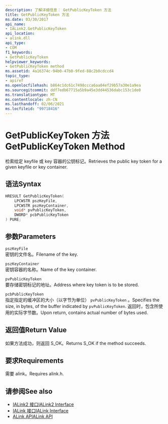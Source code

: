 ```yaml
---
description: 了解详细信息： GetPublicKeyToken 方法
title: GetPublicKeyToken 方法
ms.date: 03/30/2017
api_name:
- IALink2.GetPublicKeyToken
api_location:
- alink.dll
api_type:
- COM
f1_keywords:
- GetPublicKeyToken
helpviewer_keywords:
- GetPublicKeyToken method
ms.assetid: 4a16374c-94b0-47b0-9fed-88c2b0cdccd4
topic_type:
- apiref
ms.openlocfilehash: b864c1dc61c7498ccca6aa04ef29b57a30e1a9ea
ms.sourcegitcommit: ddf7edb67715a5b9a45e3dd44536dabc153c1de0
ms.translationtype: MT
ms.contentlocale: zh-CN
ms.lasthandoff: 02/06/2021
ms.locfileid: "99718416"
---
```

# <a name="getpublickeytoken-method"></a><span data-ttu-id="d43cf-103">GetPublicKeyToken 方法</span><span class="sxs-lookup"><span data-stu-id="d43cf-103">GetPublicKeyToken Method</span></span>

<span data-ttu-id="d43cf-104">检索给定 keyfile 或 key 容器的公钥标记。</span><span class="sxs-lookup"><span data-stu-id="d43cf-104">Retrieves the public key token for a given keyfile or key container.</span></span>  
  
## <a name="syntax"></a><span data-ttu-id="d43cf-105">语法</span><span class="sxs-lookup"><span data-stu-id="d43cf-105">Syntax</span></span>  
  
```cpp  
HRESULT GetPublicKeyToken(  
    LPCWSTR pszKeyFile,  
    LPCWSTR pszKeyContainer,  
    void* pvPublicKeyToken,  
    DWORD* pcbPublicKeyToken  
) PURE;  
```  
  
## <a name="parameters"></a><span data-ttu-id="d43cf-106">参数</span><span class="sxs-lookup"><span data-stu-id="d43cf-106">Parameters</span></span>  

 `pszKeyFile`  
 <span data-ttu-id="d43cf-107">密钥的文件名。</span><span class="sxs-lookup"><span data-stu-id="d43cf-107">Filename of the key.</span></span>  
  
 `pszKeyContainer`  
 <span data-ttu-id="d43cf-108">密钥容器的名称。</span><span class="sxs-lookup"><span data-stu-id="d43cf-108">Name of the key container.</span></span>  
  
 `pvPublicKeyToken`  
 <span data-ttu-id="d43cf-109">要存储密钥标记的地址。</span><span class="sxs-lookup"><span data-stu-id="d43cf-109">Address where key token is to be stored.</span></span>  
  
 `pcbPublicKeyToken`  
 <span data-ttu-id="d43cf-110">指定指定的缓冲区的大小（以字节为单位） `pvPublicKeyToken` 。</span><span class="sxs-lookup"><span data-stu-id="d43cf-110">Specifies the size, in bytes, of the buffer indicated by `pvPublicKeyToken`.</span></span> <span data-ttu-id="d43cf-111">返回时，包含所使用的实际字节数。</span><span class="sxs-lookup"><span data-stu-id="d43cf-111">Upon return, contains actual number of bytes used.</span></span>  
  
## <a name="return-value"></a><span data-ttu-id="d43cf-112">返回值</span><span class="sxs-lookup"><span data-stu-id="d43cf-112">Return Value</span></span>  

 <span data-ttu-id="d43cf-113">如果方法成功，则返回 S_OK。</span><span class="sxs-lookup"><span data-stu-id="d43cf-113">Returns S_OK if the method succeeds.</span></span>  
  
## <a name="requirements"></a><span data-ttu-id="d43cf-114">要求</span><span class="sxs-lookup"><span data-stu-id="d43cf-114">Requirements</span></span>  

 <span data-ttu-id="d43cf-115">需要 alink。</span><span class="sxs-lookup"><span data-stu-id="d43cf-115">Requires alink.h.</span></span>  
  
## <a name="see-also"></a><span data-ttu-id="d43cf-116">请参阅</span><span class="sxs-lookup"><span data-stu-id="d43cf-116">See also</span></span>

- [<span data-ttu-id="d43cf-117">IALink2 接口</span><span class="sxs-lookup"><span data-stu-id="d43cf-117">IALink2 Interface</span></span>](ialink2-interface.md)
- [<span data-ttu-id="d43cf-118">IALink 接口</span><span class="sxs-lookup"><span data-stu-id="d43cf-118">IALink Interface</span></span>](ialink-interface.md)
- [<span data-ttu-id="d43cf-119">ALink API</span><span class="sxs-lookup"><span data-stu-id="d43cf-119">ALink API</span></span>](index.md)
